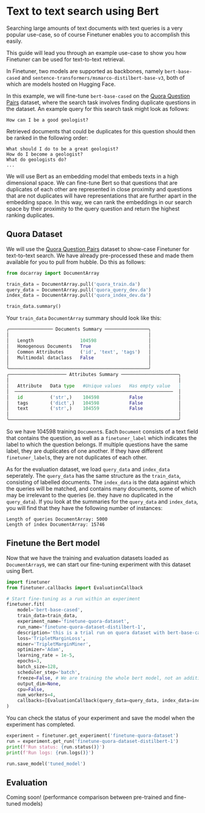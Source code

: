 # Text to text search using Bert

Searching large amounts of text documents with text queries is a very popular use-case, so of course Finetuner enables you to accomplish this easily.

This guide will lead you through an example use-case to show you how Finetuner can be used for text-to-text retrieval.

In Finetuner, two models are supported as backbones, namely `bert-base-cased` and `sentence-transformers/msmarco-distilbert-base-v3`, both of which are models hosted on Hugging Face.

In this example, we will fine-tune `bert-base-cased` on the [Quora Question Pairs](https://www.sbert.net/examples/training/quora_duplicate_questions/README.html?highlight=quora#dataset) dataset, where the search task involves finding duplicate questions in the dataset. An example query for this search task might look as follows:

```
How can I be a good geologist?

```

Retrieved documents that could be duplicates for this question should then be ranked in the following order:

```
What should I do to be a great geologist?
How do I become a geologist?
What do geologists do?
...

```

We will use Bert as an embedding model that embeds texts in a high dimensional space. We can fine-tune Bert so that questions that are duplicates of each other are represented in close proximity and questions that are not duplicates will have representations that are further apart in the embedding space. In this way, we can rank the embeddings in our search space by their proximity to the query question and return the highest ranking duplicates.


## Quora Dataset

We will use the [Quora Question Pairs](https://www.sbert.net/examples/training/quora_duplicate_questions/README.html?highlight=quora#dataset) dataset to show-case Finetuner for text-to-text search. We have already pre-processed these and made them available for you to pull from hubble. Do this as follows:

```python
from docarray import DocumentArray

train_data = DocumentArray.pull('quora_train.da')
query_data = DocumentArray.pull('quora_query_dev.da')
index_data = DocumentArray.pull('quora_index_dev.da')

train_data.summary()
```

Your `train_data` `DocumentArray` summary should look like this:

```python
╭──────────────── Documents Summary ────────────────╮
│                                                   │
│   Length                 104598                   │
│   Homogenous Documents   True                     │
│   Common Attributes      ('id', 'text', 'tags')   │
│   Multimodal dataclass   False                    │
│                                                   │
╰───────────────────────────────────────────────────╯
╭───────────────────── Attributes Summary ─────────────────────╮
│                                                              │
│   Attribute   Data type   #Unique values   Has empty value   │
│  ──────────────────────────────────────────────────────────  │
│   id          ('str',)    104598           False             │
│   tags        ('dict',)   104598           False             │
│   text        ('str',)    104559           False             │
│                                                              │
╰──────────────────────────────────────────────────────────────╯
```

So we have 104598 training `Document`s. Each `Document` consists of a text field that contains the question, as well as a `finetuner_label` which indicates the label to which the question belongs. If multiple questions have the same label, they are duplicates of one another. If they have different `finetuner_label`s, they are not duplicates of each other.

As for the evaluation dataset, we load `query_data` and `index_data` seperately. The `query_data` has the same structure as the `train_data`, consisting of labelled documents. The `index_data` is the data against which the queries will be matched, and contains many documents, some of which may be irrelevant to the queries (ie. they have no duplicated in the `query_data`).
If you look at the summaries for the `query_data` and `index_data`, you will find that they have the following number of instances:

```
Length of queries DocumentArray: 5000
Length of index DocumentArray: 15746
```


## Finetune the Bert model

Now that we have the training and evaluation datasets loaded as `DocumentArray`s, we can start our fine-tuning experiment with this dataset using Bert.

```python
import finetuner
from finetuner.callbacks import EvaluationCallback

# Start fine-tuning as a run within an experiment
finetuner.fit(
    model='bert-base-cased',
    train_data=train_data,
    experiment_name='finetune-quora-dataset',
    run_name='finetune-quora-dataset-distilbert-1',
    description='this is a trial run on quora dataset with bert-base-cased.',
    loss='TripletMarginLoss',
    miner='TripletMarginMiner',
    optimizer='Adam',
    learning_rate = 1e-5,
    epochs=3,
    batch_size=128,
    scheduler_step='batch',
    freeze=False, # We are training the whole bert model, not an additional MLP.
    output_dim=None,
    cpu=False,
    num_workers=4,
    callbacks=[EvaluationCallback(query_data=query_data, index_data=index_data, batch_size=256)]
)
```

You can check the status of your experiment and save the model when the experiment has completed.

```python
experiment = finetuner.get_experiment('finetune-quora-dataset')
run = experiment.get_run('finetune-quora-dataset-distilbert-1')
print(f'Run status: {run.status()}')
print(f'Run logs: {run.logs()}')

run.save_model('tuned_model')
```

## Evaluation

Coming soon! (performance comparison between pre-trained and fine-tuned models)